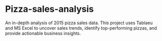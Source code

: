 # Pizza-sales-analysis
An in-depth analysis of 2015 pizza sales data. This project uses Tablaeu and MS Excel to uncover sales trends, identify top-performing pizzas, and provide actionable business insights.
